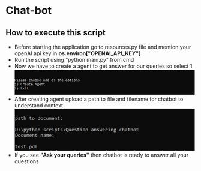 # Chat-bot

## How to execute this script

* Before starting the application go to resources.py file and mention your openAI api key in **os.environ["OPENAI_API_KEY"]**
* Run the script using "python main.py" from cmd
* Now we have to create a agent to get answer for our queries so select 1 ![picture alt]( pic1.PNG )
* After creating agent upload a path to file and filename for chatbot to understand context ![picture alt]( pic2.PNG )
* If you see **"Ask your queries"** then chatbot is ready to answer all your questions

